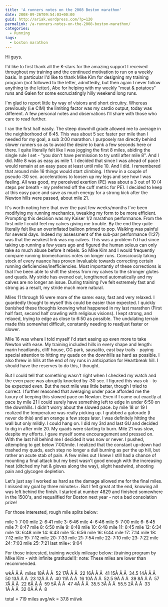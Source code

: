 ```yaml
---
title: 'A runners notes on the 2008 Boston marathon'
date: 2008-09-26T09:54:03+00:00
guid: http://ariak.wordpress.com/?p=120
permalink: /a-runners-notes-on-the-2008-boston-marathon/
categories:
  - Running
tags:
  - boston marathon
---
```

Hi guys.

I'd like to first thank all the K-stars for the amazing support I received throughout my training and the continued motivation to run on a weekly basis. In particular I'd like to thank Mike Kim for designing my training program (not followed to the letter, admittedly, but then again I never follow anything to the letter), Abe for helping with my weekly "meat &amp; potatoes" runs and Galen for some excruciatingly hilly weekend long runs.<!--more-->

I'm glad to report little by way of visions and short circuitry.
Whereas previously (i.e CIM) the limiting factor was my cardio output, today was different.
A few personal notes and observations I'll share with those who care to read further.

I ran the first half easily. The steep downhill grade allowed <span class="nfakPe">me</span> to average in the neighborhood of 6:45. This was about 5 sec faster per mile than I needed for my goal, a sub 3:00 marathon.
I purposely ran directly behind slower runners so as to avoid the desire to bank a few seconds here or there. I quite literally felt like I was jogging the first 8 miles, abiding the single rule I set - "you don't have permission to try until after mile 8". And I did. Mile 8 was as easy as mile 1. I decided that since I was ahead of pace I would remain at an easy pace at least until mile 10. And I did. I remembered that around mile 16 things would start climbing. I threw in a couple of pseudo :30 sec. accelerations to loosen up my legs and see how I was feeling. All was good, my perceived exertion (PE) was about a 3 out of 10 (4 steps per breath - my preferred off the cuff metric for PE). I decided to keep at this easy pace and save as much energy for a strong kick after the Newton hills were passed, about mile 21.

It's worth noting here that over the past few weeks/months I've been modifying my running mechanics, tweaking my form to be more efficient. Prompting this decision was my Kaiser 1/2 marathon performance. From the first mile I could feel my calves giving <span class="nfakPe">me</span> trouble. By the end they quite literally felt like an overinflated balloon primed to pop. Walking was painful for several days. Indeed my assessment of the sub-par performance (1:27) was that the weakest link was my calves. This was a problem I'd had since taking up running a few years ago and figured the human soleus can only take so much abuse before it rebels. So Mike Kim and I would frequently compare running biomechanics notes on longer runs. Consciously taking stock of every nuance has proven invaluable towards correcting certain running deficiencies/inefficiencies. Most importantly of these corrections is that I've been able to shift the stress from my calves to the stronger glutes and quads. My stride has evened out, lengthened automatically and my calves are no longer an issue. During training I've felt extremely fast and strong as a result, my stride much more natural.

Miles 11 through 16 were more of the same: easy, fast and very relaxed. I guardedly thought to myself this could be easier than expected. I quickly banished these thoughts knowing what happened in my last marathon (First half fast, second half crawling with religious visions). I kept strong, and relaxed, trying to edge as close to 6:50 as possible. The undulating terrain made this somewhat difficult, constantly needing to readjust faster or slower.

Mile 16 was where I told myself I'd start easing up even more to take Newton with ease.
My training included hills in every shape and length: marin headlands, cliff house, GG park, sausalito, east bay trails - paying special attention to hitting my quads on the downhills as hard as possible. I also threw in hills at the end of my runs in anticipation for Heartbreak hill. I should have the reserves to do this, I thought.

But I could tell that something wasn't right when I checked my watch and the even pace was abruptly knocked by :30 sec. I figured this was ok - to be expected even. But the next mile was little better, though I tried to correct. I further reasoned that averaging under pace afforded <span class="nfakPe">me</span> the luxury of keeping this slowed pace on Newton. Even if I came out exactly at pace by mile 21 I could surely have something left to edge in under 6:50 on the downhills. I didn't worry about the slowed pace. by mile 18 or 19 I realized the temperature was really picking up. I grabbed a gatorade (I never do this) and an orange a few stops later. I was definitely hitting the wall but only mildly. I could hang on. I did my 3rd and last GU and decided to dig in after mile 20. My quads were starting to burn. Mile 21 was slow, despite my efforts. I gave myself some encouragement and pressed on. With the last hill behind <span class="nfakPe">me</span> I decided it was now or never. I pushed, attempting to get below 7:00/mile. I realized that the constant up-down had trashed my quads, each step no longer a dull burning as per the up hill, but rather an acute stab of pain. A few miles out I knew I still had a chance of mounting a final attack but my best wasn't good enough with the increasing heat (ditched my hat &amp; gloves along the way), slight headwind, shooting pain and glycogen depletion.

Let's just say I worked as hard as the damage allowed <span class="nfakPe">me</span> for the final miles. I missed my goal by three minutes+. But I felt great at the end, knowing all was left behind the finish. I started at number 4829 and finished somewhere in the 1500's, and requalified for Boston next year - not a bad consolation prize!

For those interested, rough mile splits below:

mile 1: 7:00
mile 2: 6:41
mile 3: 6:46
mile 4: 6:46
mile 5: 7:00
mile 6: 6:45
mile 7: 6:47
mile 8: 6:50
mile 9: 6:48
mile 10: 6:48
mile 11: 6:45
mile 12: 6:34
mile 13: 6:48
mile 14: 6:43
mile 15: 6:56
mile 16: 6:44
mile 17: 7:14
mile 18: 7:12
mile 19: 7:12
mile 20: 7:33
mile 21: 7:54
mile 22: 7:10
mile 23: 7:22
mile 24: 7:03
mile 25: 7:21
last mile+: 9:04

For those interested, training weekly mileage below: (training program by Mike Kim - with infinite gratitude!!):
note: These miles are lower than recommended.

wkÂ Â Â  miles
18Â Â Â  52
17Â Â Â  22
16Â Â Â  41
15Â Â Â  34.5
14Â Â Â  50
13Â Â Â  23
12Â Â Â  40
11Â Â Â  16
10Â Â Â  52.5
9Â Â Â  39
8Â Â Â  57
7Â Â Â  22
6Â Â Â  59
5Â Â Â  47
4Â Â Â  35.5
3Â Â Â  55.5
2Â Â Â  33
1Â Â Â  32
0Â Â Â  8

total = 719 miles
avg/wk = 37.8 mi/wk